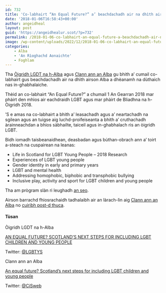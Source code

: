 ```yaml
---
id: 732
title: 'Co-labhairt “An Equal Future?” a’ beachdachadh air na dhìth airson Alba a dhèanamh na dùthaich nas in-ghabhalaiche'
date: '2018-01-06T16:58:43+00:00'
author: angeidheal
layout: post
guid: 'https://angeidhealur.scot/?p=732'
permalink: /2018-01-06-co-labhairt-an-equal-future-a-beachdachadh-air-na-dhith-airson-alba-a-dheanamh-na-duthaich-nas-in-ghabhalaiche/
image: /wp-content/uploads/2022/12/2018-01-06-co-labhairt-an-equal-future-a-beachdachadh-air-na-dhith-airson-alba-a-dheanamh-na-duthaich-nas-in-ghabhalaiche.webp
categories:
    - Alba
    - 'An Rìoghachd Aonaichte'
    - Foghlam
---
```


Tha [Òigridh LGDT na h-Alba](https://www.lgbtyouth.org.uk/) agus [Clann ann an Alba](https://childreninscotland.org.uk/) gu bhith a’ cumail co-labhairt gus beachdachadh air na dhìth airson Alba a dhèanamh na dùthaich nas in-ghabhalaiche.

Thèid an co-labhairt “An Equal Future?” a chumail 1 An Gearran 2018 mar phàirt den mhìos air eachdraidh LGBT agus mar phàirt de Bliadhna na h-Òigridh 2018.

’S e amas na co-labhairt a bhith a’ leasachadh agus a’ neartachadh na sgilean agus an tuigse aig luchd-proifeiseanta a bhith a’ cruthachadh àrainneachdan a bhios sàbhailte, taiceil agus in-ghabhalach ris an òigridh LGBT.

Bidh iomadh taisbeanaidhean, deasbadan agus bùthan-obrach ann a’ toirt a-steach na cuspairean na leanas:

- Life in Scotland for LGBT Young People – 2018 Research
- Experiences of LGBT young people
- Gender identity in early and primary years
- LGBT and mental health
- Addressing homophobic, biphobic and transphobic bullying
- Inclusive play, activity and sport for LGBT children and young people

Tha am prògram slàn ri leughadh [an seo](https://childreninscotland.org.uk/wp-content/uploads/2017/12/An-equal-future-%E2%80%93-draft-programme-%E2%80%93-12-December-2017.pdf).

Airson barrachd fhiosrachaidh tadhalaibh air an làrach-lìn aig [Clann ann an Alba](https://childreninscotland.org.uk/an-equal-future/) no [cuiribh post-d thuca](mailto:events@childreninscotland.org.uk).

#### Tùsan

Òigridh LGDT na h-Alba

[AN EQUAL FUTURE? SCOTLAND’S NEXT STEPS FOR INCLUDING LGBT CHILDREN AND YOUNG PEOPLE](https://www.lgbtyouth.org.uk/news/an-equal-future-scotland-s-next-steps-for-including-lgbt-children-and-young-people)

Twitter: [@LGBTYS](https://twitter.com/LGBTYS)

Clann ann an Alba

[An equal future? Scotland’s next steps for including LGBT children and young people](https://childreninscotland.org.uk/an-equal-future/)

Twitter: [@CiSweb](https://twitter.com/cisweb)